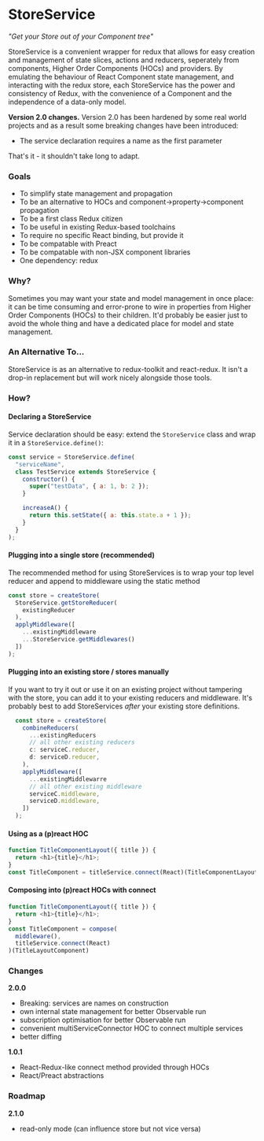 # StoreService

*"Get your Store out of your Component tree"*

StoreService is a convenient wrapper for redux that allows for easy creation
and management of state slices, actions and reducers, seperately from 
components, Higher Order Components (HOCs) and providers. By emulating the
behaviour of React Component state management, and interacting with the redux 
store, each StoreService has the power and consistency of Redux, with the 
convenience of a Component and the independence of a data-only model.

**Version 2.0 changes.**
Version 2.0 has been hardened by some real world projects and as a result some
breaking changes have been introduced:
  - The service declaration requires a name as the first parameter

That's it - it shouldn't take long to adapt.

### Goals
 - To simplify state management and propagation
 - To be an alternative to HOCs and component->property->component propagation
 - To be a first class Redux citizen
 - To be useful in existing Redux-based toolchains
 - To require no specific React binding, but provide it
 - To be compatable with Preact
 - To be compatable with non-JSX component libraries
 - One dependency: redux

### Why?
Sometimes you may want your state and model management in once place: it can be
time consuming and error-prone to wire in properties from Higher Order 
Components (HOCs) to their children. It'd probably be easier just to avoid the
whole thing and have a dedicated place for model and state management.

### An Alternative To...
StoreService is as an alternative to redux-toolkit and react-redux. It isn't a
drop-in replacement but will work nicely alongside those tools.

### How?

#### Declaring a StoreService
Service declaration should be easy: extend the `StoreService` class and wrap it
in a `StoreService.define()`:
```javascript
const service = StoreService.define(
  "serviceName",
  class TestService extends StoreService {
    constructor() {
      super("testData", { a: 1, b: 2 });
    }

    increaseA() {
      return this.setState({ a: this.state.a + 1 });
    }
  }
);
```

#### Plugging into a single store (recommended)
The recommended method for using StoreServices is to wrap your top level
reducer and append to middleware using the static method
```javascript
const store = createStore(
  StoreService.getStoreReducer(
    existingReducer
  ),
  applyMiddleware([
    ...existingMiddleware
    ...StoreService.getMiddlewares()
  ])
);
```

#### Plugging into an existing store / stores manually
If you want to try it out or use it on an existing project without tampering
with the store, you can add it to your existing reducers and middleware. It's 
probably best to add StoreServices _after_ your existing store definitions.
```javascript
  const store = createStore(
    combineReducers(
      ...existingReducers
      // all other existing reducers
      c: serviceC.reducer,
      d: serviceD.reducer,
    ),
    applyMiddleware([
      ...existingMiddlewarre
      // all other existing middleware
      serviceC.middleware,
      serviceD.middleware,
    ])
  );
```

#### Using as a (p)react HOC
```javascript
function TitleComponentLayout({ title }) {
  return <h1>{title}</h1>;
}
const TitleComponent = titleService.connect(React)(TitleComponentLayout);
```

#### Composing into (p)react HOCs with connect
```javascript
function TitleComponentLayout({ title }) {
  return <h1>{title}</h1>;
}
const TitleComponent = compose(
  middleware(),
  titleService.connect(React)
)(TitleLayoutComponent)
```

### Changes
**2.0.0**
  - Breaking: services are names on construction
  - own internal state management for better Observable run
  - subscription optimisation for better Observable run
  - convenient multiServiceConnector HOC to connect multiple services
  - better diffing

**1.0.1**
  - React-Redux-like connect method provided through HOCs
  - React/Preact abstractions

### Roadmap
**2.1.0**
  - read-only mode (can influence store but not vice versa)